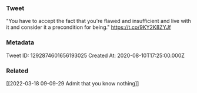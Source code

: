 ### Tweet
"You have to accept the fact that you're flawed and insufficient and live with it and consider it a precondition for being." https://t.co/9KY2K8ZYJf

### Metadata
Tweet ID: 1292874601656193025
Created At: 2020-08-10T17:25:00.000Z

### Related
[[2022-03-18 09-09-29 Admit that you know nothing]]

